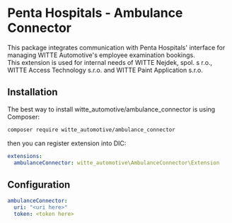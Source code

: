# Penta Hospitals - Ambulance Connector

This package integrates communication with Penta Hospitals' interface for managing WITTE Automotive's employee examination bookings.  
This extension is used for internal needs of WITTE Nejdek, spol. s r.o., WITTE Access Technology s.r.o. and WITTE Paint Application s.r.o.  


## Installation

The best way to install witte_automotive/ambulance_connector is using Composer:

```bash
composer require witte_automotive/ambulance_connector
```

then you can register extension into DIC:

```yaml
extensions:
  ambulanceConnector: witte_automotive\AmbulanceConnector\Extension
```

## Configuration  
  
```yaml
ambulanceConnector:
  uri: "<uri here>"
  token: <token here>
```